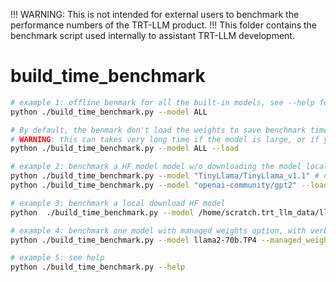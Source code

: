 !!! WARNING: This is not intended for external users to benchmark the performance numbers of the TRT-LLM product.
!!! This folder contains the benchmark script used internally to assistant TRT-LLM development.

# build_time_benchmark

```bash
# example 1: offline benmark for all the built-in models, see --help for all the options
python ./build_time_benchmark.py --model ALL

# By default, the benmark don't load the weights to save benchmark time, load the weights to test the TRT-LLM load and convert time
# WARNING: this can takes very long time if the model is large, or if you use a online HF model id since it can download the weights
python ./build_time_benchmark.py --model ALL --load

# example 2: benchmark a HF model model w/o downloading the model locally in advance
python ./build_time_benchmark.py --model "TinyLlama/TinyLlama_v1.1" # no weights loading
python ./build_time_benchmark.py --model "openai-community/gpt2" --load # with weights loading

# example 3: benchmark a local download HF model
python  ./build_time_benchmark.py --model /home/scratch.trt_llm_data/llm-models/falcon-rw-1b/

# example 4: benchmark one model with managed weights option, with verbose option
python ./build_time_benchmark.py --model llama2-70b.TP4 --managed_weights -v

# example 5: see help
python ./build_time_benchmark.py --help
```

